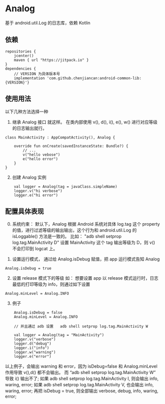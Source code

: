 # Analog
基于 android.util.Log 的日志库，依赖 Kotlin

## 依赖

```
repositories {
    jcenter()
    maven { url "https://jitpack.io" }
}
dependencies {
    // VERSION 为具体版本号
    implementation 'com.github.chenjiancan:android-common-lib:{VERSION}'}
```

## 使用用法
以下几种方法选择一种

1. 继承 Analog 接口
就这样。 在类内部使用 v(), d(), i(), e(), w() 进行对应等级的日志输出就行。

```
class MainActivity : AppCompatActivity(), Analog {

    override fun onCreate(savedInstanceState: Bundle?) {
        // ...
        v("hello vebose")
        e("hello error")
    }
}
```

2. 创建 Analog 实例

```
    val logger = Analog(tag = javaClass.simpleName)
    logger.v("hi verbose")
    logger.e("hi error")
```

## 配置具体表现

0. 系统约束： 默认下，Analog 根据 Android 系统对具体 log.tag 这个 property 的值，进行过滤等级的输出输出，这个行为和
android.util.Log 的 isLoggable() 方法是一致的。 比如：
"adb shell setprop log.tag.MainActivity D" 设置 MainActivity 这个 tag 输出等级为 D，则 v() 不会打印到
logcat 上。

1. 设置运行模式， 通过给 Analog.isDebug 赋值，把 app 运行模式告知 Analog

```
Analog.isDebug = true
```

2. 设置 release 模式下的等级
如： 想要设置 app 以 release 模式运行时，日志最低的打印等级为 info，则通过如下设置

```
Analog.minLevel = Analog.INFO
```

3. 例子

```
    Analog.isDebug = false
    Analog.minLevel = Analog.INFO

    // 并且通过 adb 设置   adb shell setprop log.tag.MainActivity W

    val logger = Analog(tag = "MainActivity")
    logger.v("verbose")
    logger.d("debug")
    logger.i("info")
    logger.w("warning")
    logger.e("error")

```

以上例子，会输出 warning 和 error，因为 isDebug=false 和 Analog.minLevel 作用导致 v(),d() 都不会输出。
而 “adb shell setprop log.tag.MainActivity W” 导致 i() 输出不了;
如果 adb shell setprop log.tag.MainActivity I, 则会输出 info, waring, error;
如果 adb shell setprop log.tag.MainActivity V, 也会输出 info, waring, error;
再把 isDebug = true, 则全部输出 verbose, debug, info, waring, error;